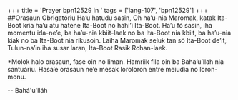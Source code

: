 +++
title = 'Prayer bpn12529 in '
tags = ['lang-107', 'bpn12529']
+++
##Orasaun Obrigatóriu
Ha’u hatudu sasin, Oh ha’u-nia Maromak, katak Ita-Boot kria ha’u atu hatene Ita-Boot no hahi’i Ita-Boot. Ha’u fó sasin, iha momentu ida-ne’e, ba ha’u-nia kbiit-laek no ba Ita-Boot nia kbiit, ba ha’u-nia kiak no ba Ita-Boot nia rikusoin. 
Laiha Maromak seluk tan só Ita-Boot de’it, Tulun-na’in iha susar laran, Ita-Boot Rasik Rohan-laek. 
 

*Molok halo orasaun, fase oin no liman. Hamriik fila oin ba Baha’u’llah nia santuáriu. Hasa’e orasaun ne’e mesak loroloron entre meiudia no loron-monu.

-- Bahá'u'lláh
